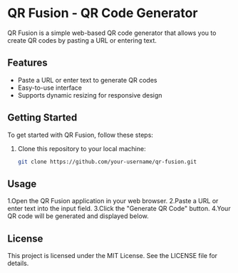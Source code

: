 # QR Fusion - QR Code Generator

QR Fusion is a simple web-based QR code generator that allows you to create QR codes by pasting a URL or entering text.

## Features

- Paste a URL or enter text to generate QR codes
- Easy-to-use interface
- Supports dynamic resizing for responsive design

## Getting Started

To get started with QR Fusion, follow these steps:

1. Clone this repository to your local machine:

   ```bash
   git clone https://github.com/your-username/qr-fusion.git
## Usage
1.Open the QR Fusion application in your web browser.
2.Paste a URL or enter text into the input field.
3.Click the "Generate QR Code" button.
4.Your QR code will be generated and displayed below.

## License
This project is licensed under the MIT License. See the LICENSE file for details.
